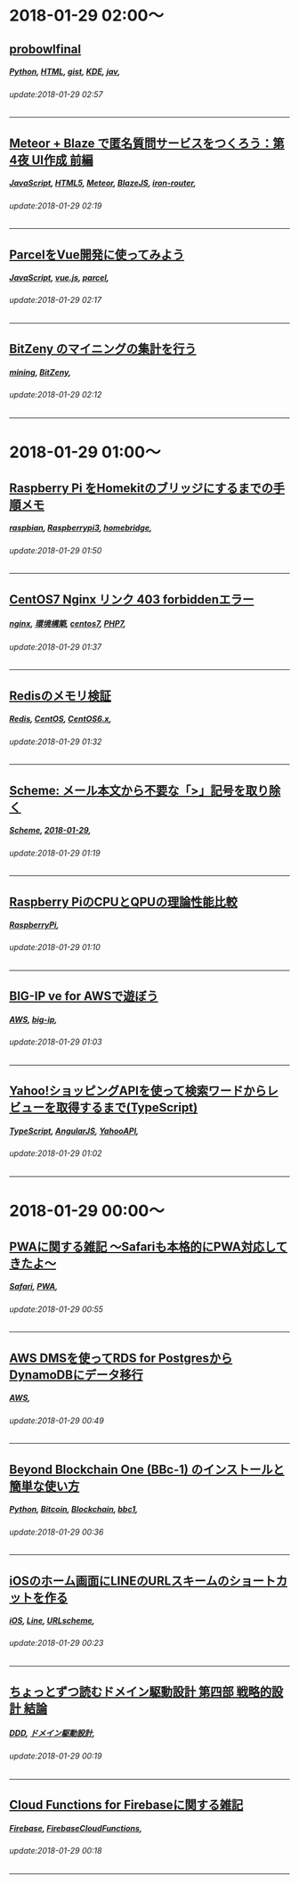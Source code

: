 # 2018-01-29 02:00～
## [probowlfinal](https://qiita.com/dailylivestream/items/07bb7088b953ef47850c)
##### [Python](https://qiita.com/tags/Python), [HTML](https://qiita.com/tags/HTML), [gist](https://qiita.com/tags/gist), [KDE](https://qiita.com/tags/KDE), [jav](https://qiita.com/tags/jav), 
###### update:2018-01-29 02:57
---
## [Meteor + Blaze で匿名質問サービスをつくろう：第4夜 UI作成 前編](https://qiita.com/plageoj/items/bf7d47f374abd432db33)
##### [JavaScript](https://qiita.com/tags/JavaScript), [HTML5](https://qiita.com/tags/HTML5), [Meteor](https://qiita.com/tags/Meteor), [BlazeJS](https://qiita.com/tags/BlazeJS), [iron-router](https://qiita.com/tags/iron-router), 
###### update:2018-01-29 02:19
---
## [ParcelをVue開発に使ってみよう](https://qiita.com/fri13th/items/c4246cf7d088db694f72)
##### [JavaScript](https://qiita.com/tags/JavaScript), [vue.js](https://qiita.com/tags/vue.js), [parcel](https://qiita.com/tags/parcel), 
###### update:2018-01-29 02:17
---
## [BitZeny のマイニングの集計を行う](https://qiita.com/syoyo/items/5a00688f7f6bcf83aa2f)
##### [mining](https://qiita.com/tags/mining), [BitZeny](https://qiita.com/tags/BitZeny), 
###### update:2018-01-29 02:12
---




# 2018-01-29 01:00～
## [Raspberry Pi をHomekitのブリッジにするまでの手順メモ](https://qiita.com/ARBALEST000/items/1a5eabb4df1a2938441b)
##### [raspbian](https://qiita.com/tags/raspbian), [Raspberrypi3](https://qiita.com/tags/Raspberrypi3), [homebridge](https://qiita.com/tags/homebridge), 
###### update:2018-01-29 01:50
---
## [CentOS7 Nginx リンク 403 forbiddenエラー](https://qiita.com/yusk24/items/2df801909343761a856a)
##### [nginx](https://qiita.com/tags/nginx), [環境構築](https://qiita.com/tags/環境構築), [centos7](https://qiita.com/tags/centos7), [PHP7](https://qiita.com/tags/PHP7), 
###### update:2018-01-29 01:37
---
## [Redisのメモリ検証](https://qiita.com/ono-soic/items/46e8620dcaea3d7afda5)
##### [Redis](https://qiita.com/tags/Redis), [CentOS](https://qiita.com/tags/CentOS), [CentOS6.x](https://qiita.com/tags/CentOS6.x), 
###### update:2018-01-29 01:32
---
## [Scheme: メール本文から不要な「>」記号を取り除く](https://qiita.com/nakataSyunsuke/items/890f37ff582227d3570f)
##### [Scheme](https://qiita.com/tags/Scheme), [2018-01-29](https://qiita.com/tags/2018-01-29), 
###### update:2018-01-29 01:19
---
## [Raspberry PiのCPUとQPUの理論性能比較](https://qiita.com/ysugi/items/e8461a4bf403106e386d)
##### [RaspberryPi](https://qiita.com/tags/RaspberryPi), 
###### update:2018-01-29 01:10
---
## [BIG-IP ve for AWSで遊ぼう](https://qiita.com/jinnai73/items/4dea6166e81c57c1f07e)
##### [AWS](https://qiita.com/tags/AWS), [big-ip](https://qiita.com/tags/big-ip), 
###### update:2018-01-29 01:03
---
## [Yahoo!ショッピングAPIを使って検索ワードからレビューを取得するまで(TypeScript)](https://qiita.com/33haji/items/0c73c9fe090bb3842315)
##### [TypeScript](https://qiita.com/tags/TypeScript), [AngularJS](https://qiita.com/tags/AngularJS), [YahooAPI](https://qiita.com/tags/YahooAPI), 
###### update:2018-01-29 01:02
---




# 2018-01-29 00:00～
## [PWAに関する雑記 〜Safariも本格的にPWA対応してきたよ〜](https://qiita.com/Miracle-T-Shirt09/items/02b84a5ebf22e839ae89)
##### [Safari](https://qiita.com/tags/Safari), [PWA](https://qiita.com/tags/PWA), 
###### update:2018-01-29 00:55
---
## [AWS DMSを使ってRDS for PostgresからDynamoDBにデータ移行](https://qiita.com/uramotot/items/61a2ca1039684af89a0f)
##### [AWS](https://qiita.com/tags/AWS), 
###### update:2018-01-29 00:49
---
## [Beyond Blockchain One (BBc-1) のインストールと簡単な使い方](https://qiita.com/jqtype/items/575e1328a3cd359a5f7c)
##### [Python](https://qiita.com/tags/Python), [Bitcoin](https://qiita.com/tags/Bitcoin), [Blockchain](https://qiita.com/tags/Blockchain), [bbc1](https://qiita.com/tags/bbc1), 
###### update:2018-01-29 00:36
---
## [iOSのホーム画面にLINEのURLスキームのショートカットを作る](https://qiita.com/ranran/items/89b293570f8be30ccf94)
##### [iOS](https://qiita.com/tags/iOS), [Line](https://qiita.com/tags/Line), [URLscheme](https://qiita.com/tags/URLscheme), 
###### update:2018-01-29 00:23
---
## [ちょっとずつ読むドメイン駆動設計 第四部 戦略的設計 結論](https://qiita.com/YasuhiroKimesawa/items/88a0b98322828df0cab7)
##### [DDD](https://qiita.com/tags/DDD), [ドメイン駆動設計](https://qiita.com/tags/ドメイン駆動設計), 
###### update:2018-01-29 00:19
---
## [Cloud Functions for Firebaseに関する雑記](https://qiita.com/Miracle-T-Shirt09/items/3c17b1d4b7ee00166f41)
##### [Firebase](https://qiita.com/tags/Firebase), [FirebaseCloudFunctions](https://qiita.com/tags/FirebaseCloudFunctions), 
###### update:2018-01-29 00:18
---







